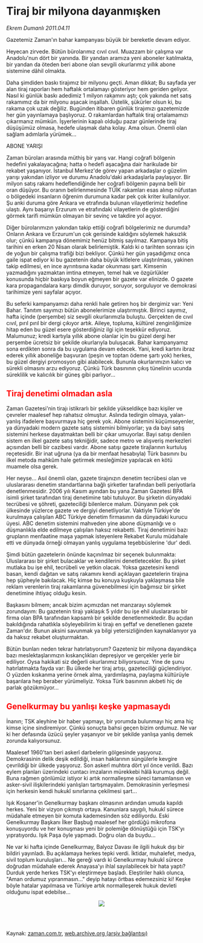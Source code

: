 # Tiraj bir milyona dayanmışken

*Ekrem Dumanlı 2011.04.11*

<td class="columnist-detail">
<p>Gazetemiz Zaman'ın bahar kampanyası büyük bir bereketle devam ediyor.</p>
<p>
<div id="haberMetinDiv">
<p>Heyecan zirvede. Bütün bürolarımız cıvıl cıvıl. Muazzam bir çalışma var Anadolu'nun dört bir yanında. Bir yandan aramıza yeni aboneler katılmakta, bir yandan da öteden beri abone olan sevgili okurlarımız yıllık abone sistemine dâhil olmakta.
<p> Daha şimdiden baskı tirajımız bir milyonu geçti. Aman dikkat; Bu sayfada yer alan tiraj raporları hem haftalık ortalamayı gösteriyor hem geriden geliyor. Nasıl ki günlük baskı adedimiz 1 milyon rakamını aştı; çok yakında net satış rakamımız da bir milyonu aşacak inşallah. Üstelik, şükürler olsun ki, bu rakama çok uzak değiliz. Bugünden itibaren günlük tirajımızı gazetemizde her gün yayınlamaya başlıyoruz. O rakamlardan haftalık tiraj ortalamamızı çıkarmanız mümkün. İşyerlerinin kapalı olduğu pazar günlerinde tiraj düşüşümüz olmasa, hedefe ulaşmak daha kolay. Ama olsun. Önemli olan sağlam adımlarla yürümek...
<p>ABONE YARIŞI
<p>Zaman büroları arasında müthiş bir yarış var. Hangi coğrafi bölgenin hedefini yakalayacağına; hatta o hedefi aşacağına dair harikulade bir rekabet yaşanıyor. İstanbul Merkez'de görev yapan arkadaşlar o güzelim yarışı yakından izliyor ve durumu Anadolu'daki arkadaşlarla paylaşıyor. Bir milyon satış rakamı hedeflendiğinde her coğrafi bölgenin payına belli bir oran düşüyor. Bu oranın belirlenmesinde TÜİK rakamları esas alınıp nüfustan o bölgedeki insanların öğrenim durumuna kadar pek çok kriter kullanılıyor. Şu anki duruma göre Ankara ve etrafında bulunan vilayetlerimiz hedefine ulaştı. Aynı başarıyı Erzurum ve etrafındaki vilayetlerin de gösterdiğini görmek tarifi mümkün olmayan bir sevinç ve takdire yol açıyor.
<p> Diğer bürolarımızın yakından takip ettiği coğrafi bölgelerimiz ne durumda? Onların Ankara ve Erzurum'un çok gerisinde kaldığını söylemek haksızlık olur; çünkü kampanya dönemimiz henüz bitmiş sayılmaz. Kampanya bitiş tarihini en erken 20 Nisan olarak belirlemiştik. Kaldı ki o tarihten sonrası için de yoğun bir çalışma trafiği bizi bekliyor. Çünkü her gün yaşadığımız onca gaile ispat ediyor ki bu gazetenin daha büyük kitlelere ulaştırılması, yakinen takip edilmesi, en ince ayrıntısına kadar okunması şart. Kimsenin yazmadığını yazmaktan imtina etmeyen, temel hak ve özgürlükler konusunda hiçbir baskıya boyun eğmeyen bir gazete var elinizde. O gazete kara propagandalara karşı dimdik duruyor, soruyor, sorguluyor ve demokrasi tarihimize yeni sayfalar açıyor.
<p>Bu seferki kampanyamızı daha renkli hale getiren hoş bir dergimiz var: Yeni Bahar. Tanıtım sayımızı bütün abonelerimize ulaştırmıştık. Birinci sayımız, hafta içinde (perşembe) siz sevgili okurlarımızla buluştu. Gerçekten de cıvıl cıvıl, pırıl pırıl bir dergi çıkıyor artık. Aileye, topluma, kültürel zenginliğimize hitap eden bu güzel esere gösterdiğiniz ilgi için teşekkür ediyoruz. Malumunuz; kredi kartıyla yıllık abone olanlar için bu güzel dergi her perşembe ücretsiz bir şekilde okurlarıyla buluşacak. Bahar kampanyamız sona erdikten sonra da bu uygulama devam edecek. Yani, kredi kartını ibraz ederek yıllık aboneliğe başvuran (peşin ve toptan ödeme şartı yok) herkes, bu güzel dergiyi promosyon gibi alabilecek. Bununla okurlarımızın kalıcı ve sürekli olmasını arzu ediyoruz. Çünkü Türk basınının çıkış tünelinin ucunda süreklilik ve kalıcılık bir güneş gibi parlıyor... 
<p>
<h2><font color="#FF0000"><b>Tiraj denetimi olmadan asla</b>
</font></h2>
<p>Zaman Gazetesi'nin tirajı istikrarlı bir şekilde yükseldikçe bazı kişiler ve çevreler maalesef hep rahatsız olmuştur. Aslında tedirgin olmaya, yalan-yanlış ifadelere başvurmaya hiç gerek yok. Abone sistemini küçümseyenler, ya dünyadaki modern gazete satış sistemini bilmiyorlar; ya da bayi satış sistemini herkese dayatmaktan belli bir çıkar umuyorlar. Bayi satışı denilen sistem en ilkel gazete satış tekniğidir, sadece metro ve alışveriş merkezleri açısından belli bir cazibesi vardır. Abone satışı gazete tirajlarının kurtuluş reçetesidir. Bir inat uğruna (ya da bir menfaat hesabıyla) Türk basınını bu ilkel metoda mahkûm hale getirmek mesleğimize yapılacak en kötü muamele olsa gerek.
<p> Her neyse... Asıl önemli olan, gazete tirajınızın denetim tecrübesi olan ve uluslararası denetim standartlarına bağlı şirketler tarafından belli periyotlarla denetlenmesidir. 2006 yılı Kasım ayından bu yana Zaman Gazetesi BPA isimli şirket tarafından tiraj denetimine tabi tutuluyor. Bu şirketin dünyadaki tecrübesi ve şöhreti, gazeteciliği bilenlerce malum. Dünyanın pek çok ülkesinde yüzlerce gazete ve dergiyi denetliyorlar. Vaktiyle Türkiye'de kurulmaya çalışılan ABC Türkiye denetim firmasının da dünyadaki kurucu üyesi. ABC denetim sistemini mahveden yine abone düşmanlığı ve o düşmanlıkla elde edilmeye çalışılan haksız rekabetti. Tiraj denetimini bazı grupların menfaatine maşa yapmak isteyenlere Rekabet Kurulu müdahale etti ve dünyada örneği olmayan yanlış uygulama teşebbüslerine 'dur' dedi.
<p> Şimdi bütün gazetelerin önünde kaçınılmaz bir seçenek bulunmakta: Uluslararası bir şirket bulacaklar ve kendilerini denetletecekler. Bu şirket mutlaka bu işe ehil, tecrübeli ve yetkin olacak. Yoksa gazetesini kendi basan, kendi dağıtan ve satış rakamını kendi açıklayan gazetelerin tirajına hep şüpheyle bakılacak. Hiç kimse bu konuya kuşkuyla yaklaşmasa bile reklam verenlerin tiraj rakamlarına güvenebilmesi için bağımsız bir şirket denetimine ihtiyaç olduğu kesin.
<p> Başkasını bilmem; ancak bizim açımızdan net manzarayı söylemek zorundayım: Bu gazetenin tirajı yaklaşık 5 yıldır bu işe ehil uluslararası bir firma olan BPA tarafından kapsamlı bir şekilde denetlenmektedir. Bu açıdan bakıldığında rahatlıkla söyleyebilirim ki tirajı en şeffaf ve denetlenen gazete Zaman'dır. Bunun aksini savunmak ya bilgi yetersizliğinden kaynaklanıyor ya da haksız rekabet oluşturmaktan.
<p> Bütün bunları neden tekrar hatırlatıyorum? Gazeteniz bir milyona dayandıkça bazı meslektaşlarımızın kıskançlıkları depreşiyor ve gerçekler yerle bir ediliyor. Oysa hakikati siz değerli okurlarımız biliyorsunuz. Yine de şunu hatırlatmakta fayda var: Bu ülkede her tiraj artışı, gazeteciliği güçlendiriyor. O yüzden kıskanma yerine örnek alma, yardımlaşma, paylaşma kültürüyle başarılara hep beraber yürümeliyiz. Yoksa Türk basınının akıbeti hiç de parlak gözükmüyor... 
<h2><font color="#FF0000"><b>Genelkurmay bu yanlışı keşke yapmasaydı</b>
</font></h2>
<p>İnanın; TSK aleyhine bir haber yapmayı, bir yorumda bulunmayı hiç ama hiç kimse içine sindiremiyor. Çünkü sonuçta bahsi geçen bizim ordumuz. Ne var ki her defasında üzücü şeyler yaşanıyor ve bir şekilde yanlışa yanlış demek zorunda kalıyorsunuz.
<p> Maalesef 1960'tan beri askerî darbelerin gölgesinde yaşıyoruz. Demokrasinin delik deşik edildiği, insan haklarının süngülerle kevgire çevrildiği bir ülkede yaşıyoruz. Son askerî muhtıra dört yıl önce verildi. Bazı eylem planları üzerindeki cuntacı imzaların mürekkebi hâlâ kurumuş değil. Buna rağmen gönlümüz istiyor ki artık normalleşme süreci tamamlansın ve asker-sivil ilişkilerindeki yanlışları tartışmayalım. Demokrasinin yerleşmesi için herkesin kendi hukukî sınırlarına çekilmesi şart...
<p> Işık Koşaner'in Genelkurmay başkanı olmasının ardından umuda kapıldı herkes. Yeni bir vizyon çıkmıştı ortaya. Kanunlara saygılı, hukukî sürece müdahale etmeyen bir komuta kademesinden söz ediliyordu. Eski Genelkurmay Başkanı İlker Başbuğ maalesef her gördüğü mikrofona konuşuyordu ve her konuşması yeni bir polemiğe dönüştüğü için TSK'yı yıpratıyordu. Işık Paşa öyle yapmadı. Doğru olan da buydu...
<p> Ne var ki hafta içinde Genelkurmay, Balyoz Davası ile ilgili hukuk dışı bir bildiri yayınladı. Bu açıklamaya herkes tepki verdi. İktidar, muhalefet, medya, sivil toplum kuruluşları... Ne gereği vardı ki Genelkurmay hukukî sürece doğrudan müdahale ederek Anayasa'yı ihlal sayılabilecek bir hata yaptı? Durduk yerde herkes TSK'yı eleştirmeye başladı. Eleştiriler haklı olunca, "Aman ordumuz yıpranmasın..." deyip hatayı örtbas edemezsiniz ki! Keşke böyle hatalar yapılmasa ve Türkiye artık normalleşerek hukuk devleti olduğunu ispat edebilse... 
<p>
<p><p align="center">
<img border="0" src="http://web.archive.org/web/20120112165201im_/http://medya.zaman.com.tr/2011/04/11/tiraj.png"/></p></p></p></p></p></p></p></p></p></p></p></p></p></p></p></p></p></p></p></div>
</p>


<p><br>
		 </br></p></td>

Kaynak: [zaman.com.tr](http://zaman.com.tr/yazar.do?yazino=1119829), [web.archive.org (arşiv bağlantısı)](http://web.archive.org/web/20120112165201/http://zaman.com.tr/yazar.do?yazino=1119829)
